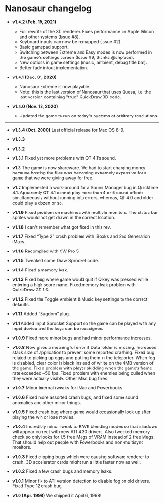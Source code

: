 # Nanosaur changelog

- **v1.4.2 (Feb. 19, 2021)**
	- Full rewrite of the 3D renderer. Fixes performance on Apple Silicon and other systems (Issue #8).
	- Keyboard inputs can now be remapped (Issue #2).
	- Basic gamepad support.
	- Switching between Extreme and Easy modes is now performed in the game's settings screen (Issue #9, thanks @shpface).
	- New options in game settings (music, ambient, debug title bar).
	- Better fade in/out implementation.

- **v1.4.1 (Dec. 31, 2020)**
	- Nanosaur Extreme is now playable.
	- Note: this is the last version of Nanosaur that uses Quesa, i.e. the last version containing "true" QuickDraw 3D code.

- **v1.4.0 (Nov. 13, 2020)**
	- Updated the game to run on today's systems at arbitrary resolutions.

---

- **v1.3.4 (Oct. 2000)** Last official release for Mac OS 8-9.

- **v1.3.3**

- **v1.3.2**

- **v1.3.1** Fixed yet more problems with QT 4.1’s sound.

- **v1.3**   The game is now shareware. We had to start charging money because hosting the files was becoming extremely expensive for a game that we were giving away for free.

- **v1.2**   Implemented a work-around for a Sound Manager bug in Quicktime 4.1. Apparently QT 4.1 cannot play more than 4 or 5 sound effects simultaneously without running into errors, whereas, QT 4.0 and older could play a dozen or so.

- **v1.1.9** Fixed problem on machines with multiple monitors. The status bar sprites would not get drawn in the correct location.

- **v1.1.8** I can't remember what got fixed in this rev.

- **v1.1.7** Fixed “Type 2” crash problem with iBooks and 2nd Generation iMacs.

- **v1.1.6** Recompiled with CW Pro 5

- **v1.1.5** Tweaked some Draw Sprocket code.

- **v1.1.4** Fixed a memory leak.

- **v1.1.3** Fixed bug where game would quit if Q key was pressed while entering a high score name. Fixed memory leak problem with QuickDraw 3D 1.6.

- **v1.1.2** Fixed the Toggle Ambient & Music key settings to the correct defaults.

- **v1.1.1** Added “Bugdom” plug.

- **v1.1**   Added Input Sprocket Support so the game can be played with any input device and the keys can be reassigned.

- **v1.0.9** Fixed more minor bugs and had minor performance increases.

- **v1.0.8** Now gives a meaningful error if Data folder is missing. Increased stack size of application to prevent some reported crashing. Fixed bug related to picking up eggs and putting them in the teleporter. When fog is disabled, clear color is black instead of white on the 4MB version of the game. Fixed problem with player skidding when the game’s frame rate exceeded ~50 fps. Fixed problem with enemies being culled when they were actually visible. Other Misc bug fixes.

- **v1.0.7** Minor internal tweaks for iMac and Powerbooks.

- **v1.0.6** Fixed more assorted crash bugs, and fixed some sound anomalies and other minor things.

- **v1.0.5** Fixed crash bug where game would occasionally lock up after playing the win or lose movies.

- **v1.0.4** Incredibly minor tweak to RAVE blending modes so that shadows will appear correct with new ATI 4.30 drivers. Also tweaked memory check so only looks for 1.5 free Megs of VRAM instead of 2 free Megs. That should help out people with Powerbooks and non-multisync monitors.

- **v1.0.3** Fixed clipping bugs which were causing software renderer to crash. 3D accelerator cards might run a little faster now as well.

- **v1.0.2** Fixed a few crash bugs and memory leaks.

- **v1.0.1** Minor fix to ATI version detection to disable fog on old drivers. Fixed Type 12 crash bug.

- **v1.0 (Apr. 1998)** We shipped it April 6, 1998!
